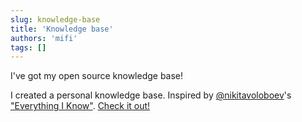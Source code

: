 ```yaml
---
slug: knowledge-base
title: 'Knowledge base'
authors: 'mifi'
tags: []
---
```


I've got my open source knowledge base!

<!--truncate-->

I created a personal knowledge base. Inspired by [@nikitavoloboev](https://github.com/nikitavoloboev)'s ["Everything I Know"](https://wiki.nikiv.dev/). [Check it out!](/docs/)
